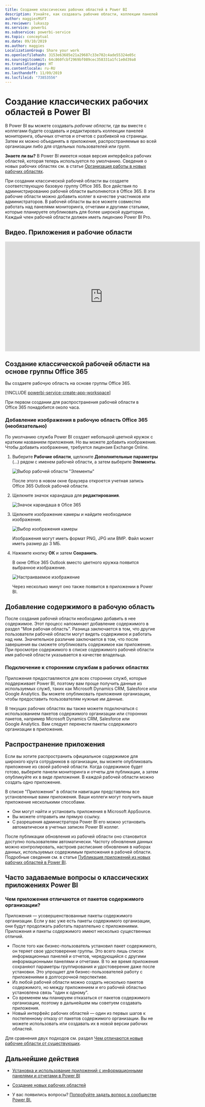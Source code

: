 ```yaml
---
title: Создание классических рабочих областей в Power BI
description: Узнайте, как создавать рабочие области, коллекции панелей мониторинга, обычных отчетов и отчетов с разбивкой на страницы, предназначенные для предоставления основных метрик для организации.
author: maggiesMSFT
ms.reviewer: lukaszp
ms.service: powerbi
ms.subservice: powerbi-service
ms.topic: conceptual
ms.date: 09/10/2019
ms.author: maggies
LocalizationGroup: Share your work
ms.openlocfilehash: 3153e63685e21a29687c33e702c4ade55324e05c
ms.sourcegitcommit: 64c860fcbf2969bf089cec358331a1fc1e0d39a8
ms.translationtype: HT
ms.contentlocale: ru-RU
ms.lasthandoff: 11/09/2019
ms.locfileid: "73853556"
---
```

# <a name="create-classic-workspaces-in-power-bi"></a>Создание классических рабочих областей в Power BI

В Power BI вы можете создавать *рабочие области*, где вы вместе с коллегами будете создавать и редактировать коллекции панелей мониторинга, обычных отчетов и отчетов с разбивкой на страницы. Затем их можно объединять в *приложения*, распространяемые во всей организации либо для отдельных пользователей или групп. 

**Знаете ли вы?** В Power BI имеется новая версия интерфейса рабочих областей, которая теперь используется по умолчанию. Сведения о новых рабочих областях см. в статье [Организация работы в новых рабочих областях](service-new-workspaces.md). 

При создании классической рабочей области вы создаете соответствующую базовую группу Office 365. Все действия по администрированию рабочей области выполняются в Office 365. В эти рабочие области можно добавить коллег в качестве участников или администраторов. В рабочей области вы все можете совместно работать над панелями мониторинга, отчетами и другими статьями, которые планируете опубликовать для более широкой аудитории. Каждый член рабочей области должен иметь лицензию Power BI Pro. 

## <a name="video-apps-and-workspaces"></a>Видео. Приложения и рабочие области
<iframe width="640" height="360" src="https://www.youtube.com/embed/Ey5pyrr7Lk8?showinfo=0" frameborder="0" allowfullscreen></iframe>

## <a name="create-a-classic-workspace-based-on-an-office-365-group"></a>Создание классической рабочей области на основе группы Office 365

Вы создаете рабочую область на основе группы Office 365.

[!INCLUDE [powerbi-service-create-app-workspace](./includes/powerbi-service-create-app-workspace.md)]

При первом создании для распространения рабочей области в Office 365 понадобится около часа. 

### <a name="add-an-image-to-your-office-365-workspace-optional"></a>Добавление изображения в рабочую область Office 365 (необязательно)
По умолчанию служба Power BI создает небольшой цветной кружок с кратким названием приложения. Но вы можете добавить изображение. Чтобы добавить изображение, требуется лицензия Exchange Online.

1. Выберите **Рабочие области**, щелкните **Дополнительные параметры** (...) рядом с именем рабочей области, а затем выберите **Элементы**. 
   
     ![Выбор рабочей области "Элементы"](media/service-create-workspaces/power-bi-workspace-old-members.png)
   
    После этого в новом окне браузера откроется учетная запись Office 365 Outlook рабочей области.
2. Щелкните значок карандаша для **редактирования**.
   
     ![Значок карандаша в Ofice 365](media/service-create-workspaces/power-bi-workspace-old-edit-group.png)
3. Щелкните изображение камеры и найдите необходимое изображение.
   
     ![Выбор изображения камеры](media/service-create-workspaces/power-bi-workspace-old-camera.png)

     Изображения могут иметь формат PNG, JPG или BMP. Файл может иметь размер до 3 МБ. 

4. Нажмите кнопку **ОК** и затем **Сохранить**.
   
    В окне Office 365 Outlook вместо цветного кружка появится выбранное изображение. 
   
     ![Настраиваемое изображение](media/service-create-workspaces/power-bi-workspace-old-new-image.png)
   
    Через несколько минут оно также появится в приложении в Power BI.

## <a name="add-content-to-your-workspace"></a>Добавление содержимого в рабочую область

После создания рабочей области необходимо добавить в нее содержимое. Этот процесс напоминает добавление содержимого в раздел "Моя рабочая область". Разница заключается в том, что другие пользователи рабочей области могут видеть содержимое и работать над ним. Значительное различие заключается в том, что после завершения вы сможете опубликовать содержимое как приложение. При просмотре содержимого в списке содержимого рабочей области имя рабочей области указывается в качестве владельца.

### <a name="connect-to-third-party-services-in-workspaces"></a>Подключение к сторонним службам в рабочих областях

Приложения предоставляются для всех сторонних служб, которые поддерживает Power BI, поэтому вам проще получить данные из используемых служб, таких как Microsoft Dynamics CRM, Salesforce или Google Analytics. Вы можете опубликовать приложения организации, чтобы предоставить пользователям нужные им данные.

В текущих рабочих областях вы также можете подключаться с использованием пакетов содержимого организации или сторонних пакетов, например Microsoft Dynamics CRM, Salesforce или Google Analytics. Вам следует перенести пакеты содержимого организации в приложения.

## <a name="distribute-an-app"></a>Распространение приложения

Если вы хотите распространить официальное содержимое для широкого круга сотрудников в организации, вы можете опубликовать приложение из своей рабочей области.  Когда содержимое будет готово, выберите панели мониторинга и отчеты для публикации, а затем опубликуйте их в виде *приложения*. В каждой рабочей области можно создать одно приложение.

В списке "Приложения" в области навигации представлены все установленные вами приложения. Ваши коллеги могут получить ваше приложение несколькими способами. 
- Они могут найти и установить приложения в Microsoft AppSource.
- Вы можете отправить им прямую ссылку. 
- С разрешения администратора Power BI его можно установить автоматически в учетных записях Power BI коллег. 

После публикации обновления из рабочей области оно становится доступно пользователям автоматически. Частоту обновления данных можно контролировать, настроив расписание обновления в наборах данных, используемых содержимым приложения в рабочей области. Подробные сведения см. в статье [Публикация приложений из новых рабочих областей в Power BI](service-create-distribute-apps.md).

## <a name="power-bi-classic-apps-faq"></a>Часто задаваемые вопросы о классических приложениях Power BI

### <a name="how-are-apps-different-from-organizational-content-packs"></a>Чем приложения отличаются от пакетов содержимого организации?
Приложения — усовершенствованные пакеты содержимого организации. Если у вас уже есть пакеты содержимого организации, они будут продолжать работать параллельно с приложениями. Приложения и пакеты содержимого имеют несколько существенных отличий. 

* После того как бизнес-пользователь установил пакет содержимого, он теряет свое удостоверение группы. Это всего лишь список информационных панелей и отчетов, чередующийся с другими информационными панелями и отчетами. В то же время приложения сохраняют параметры группирования и удостоверение даже после установки. Это упрощает для бизнес-пользователей работу с приложениями в долгосрочной перспективе.
* Из любой рабочей области можно создать несколько пакетов содержимого, но между приложением и его рабочей областью установлена связь "один к одному". 
* Со временем мы планируем отказаться от пакетов содержимого организации, поэтому в дальнейшем мы советуем создавать приложения.  
* Новый интерфейс рабочих областей — один из первых шагов к постепенному отказу от пакетов содержимого организации. Вы не можете использовать или создавать их в новой версии рабочих областей.

Для сравнения двух подходов см. раздел [Чем отличаются новые рабочие области от существующих](service-new-workspaces.md#how-the-new-workspaces-are-different). 

## <a name="next-steps"></a>Дальнейшие действия
* [Установка и использование приложений с информационными панелями и отчетами в Power BI](service-create-distribute-apps.md)
- [Создание новых рабочих областей](service-create-the-new-workspaces.md)
* У вас появились вопросы? [Попробуйте задать вопрос в сообществе Power BI.](https://community.powerbi.com/)
